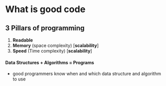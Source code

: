
# What is good code


## 3 Pillars of programming


1. **Readable**
2. **Memory** (space complexity) [**scalability**]
3. **Speed** (Time complexity) [**scalability**]


#### Data Structures + Algorithms = Programs
- good programmers know when and which data structure and algorithm to use
